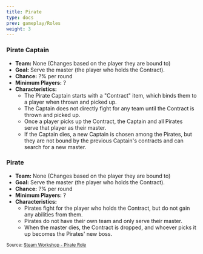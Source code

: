 ```yaml
---
title: Pirate
type: docs
prev: gameplay/Roles
weight: 3
---
```


### Pirate Captain

- **Team:** None (Changes based on the player they are bound to)
- **Goal:** Serve the master (the player who holds the Contract).
- **Chance:** ?% per round
- **Minimum Players:** ?
- **Characteristics:**
  - The Pirate Captain starts with a "Contract" item, which binds them to a player when thrown and picked up.
  - The Captain does not directly fight for any team until the Contract is thrown and picked up.
  - Once a player picks up the Contract, the Captain and all Pirates serve that player as their master.
  - If the Captain dies, a new Captain is chosen among the Pirates, but they are not bound by the previous Captain's contracts and can search for a new master.

### Pirate

- **Team:** None (Changes based on the player they are bound to)
- **Goal:** Serve the master (the player who holds the Contract).
- **Chance:** ?% per round
- **Minimum Players:** ?
- **Characteristics:**
  - Pirates fight for the player who holds the Contract, but do not gain any abilities from them.
  - Pirates do not have their own team and only serve their master.
  - When the master dies, the Contract is dropped, and whoever picks it up becomes the Pirates' new boss.

<small>Source: [Steam Workshop - Pirate Role](https://steamcommunity.com/sharedfiles/filedetails/?id=1737101500)</small>
